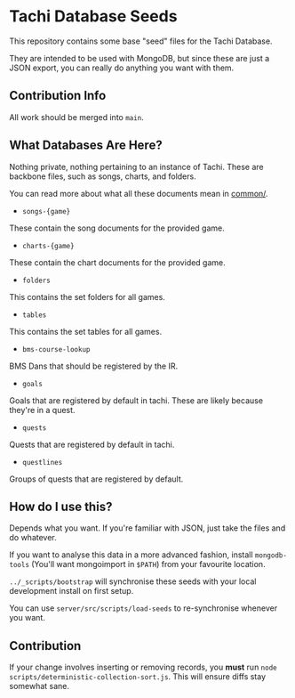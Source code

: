 # Tachi Database Seeds

This repository contains some base "seed" files for the Tachi Database.

They are intended to be used with MongoDB, but since these are just a JSON export, you can
really do anything you want with them.

## Contribution Info

All work should be merged into `main`.

## What Databases Are Here?

Nothing private, nothing pertaining to an instance of Tachi. These are backbone files, such
as songs, charts, and folders.

You can read more about what all these documents mean in [common/](https://github.com/zkrising/Tachi/tree/main/common).

- `songs-{game}`

These contain the song documents for the provided game.

- `charts-{game}`

These contain the chart documents for the provided game.

- `folders`

This contains the set folders for all games.

- `tables`

This contains the set tables for all games.

- `bms-course-lookup`

BMS Dans that should be registered by the IR.

- `goals`

Goals that are registered by default in tachi.
These are likely because they're in a quest.

- `quests`

Quests that are registered by default in tachi.

- `questlines`

Groups of quests that are registered by default.

## How do I use this?

Depends what you want. If you're familiar with JSON, just
take the files and do whatever.

If you want to analyse this data in a more advanced fashion,
install `mongodb-tools` (You'll want mongoimport in `$PATH`) from your favourite location.

`../_scripts/bootstrap` will synchronise these seeds with your local development install on first setup.

You can use `server/src/scripts/load-seeds` to re-synchronise whenever you want.

## Contribution

If your change involves inserting or removing records, you **must** run `node scripts/deterministic-collection-sort.js`.
This will ensure diffs stay somewhat sane.
